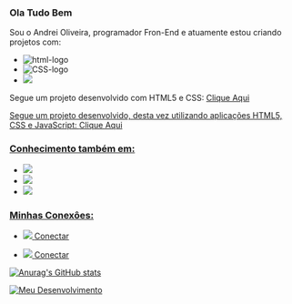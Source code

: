 ###  Ola  Tudo Bem
Sou o Andrei Oliveira, programador Fron-End e atuamente estou criando projetos com:
-  <img src="https://img.shields.io/badge/HTML5-E34F26?style=for-the-badge&logo=html5&logoColor=white" alt="html-logo"/>
-  <img src="https://img.shields.io/badge/CSS3-1572B6?style=for-the-badge&logo=css3&logoColor=white" alt="CSS-logo"/>
-  <img src="https://img.shields.io/badge/JavaScript-F7DF1E?style=for-the-badge&logo=javascript&logoColor=black"/>
Segue um projeto desenvolvido com HTML5 e CSS:  <a href="https://github.com/Andrei-Oliveira/Projeto-God-of-Wars"/>Clique Aqui
<br>

Segue um projeto desenvolvido, desta vez utilizando aplicações HTML5, CSS e JavaScript: <a href="https://github.com/Andrei-Oliveira/PREVISAO-DO-TEMPO/blob/master/scripts.js"> Clique Aqui
	 
 ### Conhecimento também em: 
 - <img src="https://img.shields.io/badge/GIT-E44C30?style=for-the-badge&logo=git&logoColor=white"/>
 - <img src="https://img.shields.io/badge/GitHub-100000?style=for-the-badge&logo=github&logoColor=white"/>
 - <img src="https://img.shields.io/badge/Figma-F24E1E?style=for-the-badge&logo=figma&logoColor=white"/>
	<br>
	
  ### Minhas Conexôes:

 - <img src="https://img.shields.io/badge/LinkedIn-0077B5?style=for-the-badge&logo=linkedin&logoColor=white"/> <a href="https://www.linkedin.com/in/andrei-oliveira-90675823a/"> Conectar

 - <img src="https://img.shields.io/badge/Instagram-E4405F?style=for-the-badge&logo=instagram&logoColor=white"/> <a href="https://www.instagram.com/andrei.araujosp/"> Conectar

[![Anurag's GitHub stats](https://github-readme-stats.vercel.app/api?username=Andrei-Oliveira)](https://github.com/anuraghazra/github-readme-stats)

[![Meu Desenvolvimento](https://github-readme-stats.vercel.app/api/top-langs/?username=Andrei-Oliveira)](https://github.com/anuraghazra/github-readme-stats)
